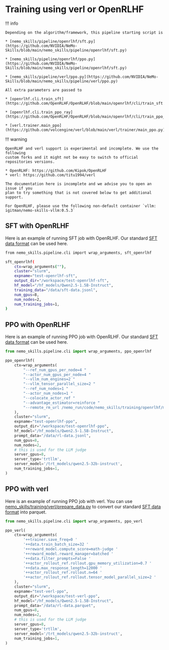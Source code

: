 # Training using verl or OpenRLHF

!!! info

    Depending on the algorithm/framework, this pipeline starting script is

    * [nemo_skills/pipeline/openrlhf/sft.py](https://github.com/NVIDIA/NeMo-Skills/blob/main/nemo_skills/pipeline/openrlhf/sft.py)

    * [nemo_skills/pipeline/openrlhf/ppo.py](https://github.com/NVIDIA/NeMo-Skills/blob/main/nemo_skills/pipeline/openrlhf/sft.py)

    * [nemo_skills/pipeline/verl/ppo.py](https://github.com/NVIDIA/NeMo-Skills/blob/main/nemo_skills/pipeline/verl/ppo.py)

    All extra parameters are passed to

    * [openrlhf.cli.train_sft](https://github.com/OpenRLHF/OpenRLHF/blob/main/openrlhf/cli/train_sft.py)

    * [openrlhf.cli.train_ppo_ray](https://github.com/OpenRLHF/OpenRLHF/blob/main/openrlhf/cli/train_ppo_ray.py)

    * [verl.trainer.main_ppo](https://github.com/volcengine/verl/blob/main/verl/trainer/main_ppo.py)

!!! warning

    OpenRLHF and verl support is experimental and incomplete. We use the following
    custom forks and it might not be easy to switch to official repositories versions.

    * OpenRLHF: https://github.com/Kipok/OpenRLHF
    * verl: https://github.com/titu1994/verl

    The documentation here is incomplete and we advise you to open an issue if you
    plan to try something that is not covered below to get additional support.

    For OpenRLHF, please use the following non-default container `vllm: igitman/nemo-skills-vllm:0.5.3`

## SFT with OpenRLHF

Here is an example of running SFT job with OpenRLHF.
Our standard [SFT data format](./training.md#preparing-the-data) can be
used here.

```bash
from nemo_skills.pipeline.cli import wrap_arguments, sft_openrlhf

sft_openrlhf(
    ctx=wrap_arguments(""),
    cluster="slurm",
    expname="test-openrlhf-sft",
    output_dir="/workspace/test-openrlhf-sft",
    hf_model="/hf_models/Qwen2.5-1.5B-Instruct",
    training_data="/data/sft-data.jsonl",
    num_gpus=8,
    num_nodes=2,
    num_training_jobs=1,
)
```

## PPO with OpenRLHF

Here is an example of running PPO job with OpenRLHF.
Our standard [SFT data format](./training.md#preparing-the-data) can be
used here.

```python
from nemo_skills.pipeline.cli import wrap_arguments, ppo_openrlhf

ppo_openrlhf(
    ctx=wrap_arguments(
        "--ref_num_gpus_per_node=4 "
        "--actor_num_gpus_per_node=4 "
        "--vllm_num_engines=2 "
        "--vllm_tensor_parallel_size=2 "
        "--ref_num_nodes=1 "
        "--actor_num_nodes=1 "
        "--colocate_actor_ref "
        "--advantage_estimator=reinforce "
        "--remote_rm_url /nemo_run/code/nemo_skills/training/openrlhf/math_reward.py "
    ),
    cluster="slurm",
    expname="test-openrlhf-ppo",
    output_dir="/workspace/test-openrlhf-ppo",
    hf_model="/hf_models/Qwen2.5-1.5B-Instruct",
    prompt_data="/data/rl-data.jsonl",
    num_gpus=8,
    num_nodes=2,
    # this is used for the LLM judge
    server_gpus=8,
    server_type='trtllm',
    server_model='/trt_models/qwen2.5-32b-instruct',
    num_training_jobs=1,
)
```

## PPO with verl

Here is an example of running PPO job with verl.
You can use [nemo_skills/training/verl/prepare_data.py](https://github.com/NVIDIA/NeMo-Skills/blob/main/nemo_skills/training/verl/prepare_data.py) to convert
our standard [SFT data format](./training.md#preparing-the-data) into parquet.

```python
from nemo_skills.pipeline.cli import wrap_arguments, ppo_verl

ppo_verl(
    ctx=wrap_arguments(
        '++trainer.save_freq=0 '
        '++data.train_batch_size=32 '
        '++reward_model.compute_score=math-judge '
        '++reward_model.reward_manager=batched '
        '++data.filter_prompts=False '
        '++actor_rollout_ref.rollout.gpu_memory_utilization=0.7 '
        '++data.max_response_length=12000 '
        '++actor_rollout_ref.rollout.n=64 '
        '++actor_rollout_ref.rollout.tensor_model_parallel_size=2 '
    ),
    cluster="slurm",
    expname="test-verl-ppo",
    output_dir="/workspace/test-verl-ppo",
    hf_model="/hf_models/Qwen2.5-1.5B-Instruct",
    prompt_data="/data/rl-data.parquet",
    num_gpus=8,
    num_nodes=2,
    # this is used for the LLM judge
    server_gpus=8,
    server_type='trtllm',
    server_model='/trt_models/qwen2.5-32b-instruct',
    num_training_jobs=1,
)
```